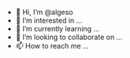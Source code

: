 - 👋 Hi, I’m @algeso
- 👀 I’m interested in ...
- 🌱 I’m currently learning ...
- 💞️ I’m looking to collaborate on ...
- 📫 How to reach me ...

<!---
algeso/algeso is a ✨ special ✨ repository because its `README.md` (this file) appears on your GitHub profile.
You can click the Preview link to take a look at your changes.
--->
